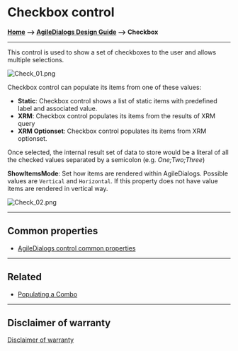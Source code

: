 # Checkbox control

**[Home](/) --> [AgileDialogs Design Guide](/guides/AgileDialogs-DesignGuide.md) --> Checkbox**

---

This control is used to show a set of checkboxes to the user and allows multiple selections.

![Check_01.png](../media/AgileDialogsDesignGuide/Check_01.png)

Checkbox control can populate its items from one of these values:

- **Static**: Checkbox control shows a list of static items with predefined label and associated value.
- **XRM**: Checkbox control populates its items from the results of XRM query
- **XRM Optionset**: Checkbox control populates its items from XRM optionset.

<!-- Also, check control can show *«MultiSelect Option Sets»*  by **FieldAndEntity** property.-->

Once selected, the internal result set of data to store would be a literal of all the checked values separated by a semicolon (e.g. *One;Two;Three*)

**ShowItemsMode**: Set  how items are rendered within AgileDialogs. Possible values are `Vertical` and `Horizontal`. If this property does not have value items are rendered in vertical way.

![Check_02.png](../media/AgileDialogsDesignGuide/Check_02.png)

---

## Common properties

- [AgileDialogs control common properties](ControlCommonProperties.md)

---

## Related

- [Populating a Combo](../common/PopulatingCombo.md)

---

## Disclaimer of warranty

[Disclaimer of warranty](DisclaimerOfWarranty.md)
